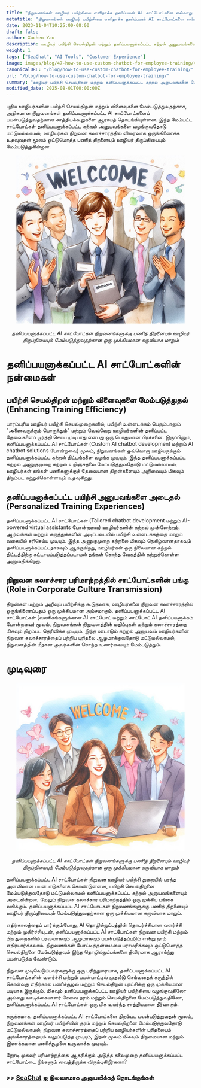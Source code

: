 ```yaml
---
title: "நிறுவனங்கள் ஊழியர் பயிற்சியை எளிதாக்க தனிப்பயன் AI சாட்போட்களை எவ்வாறு பயன்படுத்தலாம்"
metatitle: "நிறுவனங்கள் ஊழியர் பயிற்சியை எளிதாக்க தனிப்பயன் AI சாட்போட்களை எவ்வாறு பயன்படுத்தலாம் | SeaChat அடுத்த தலைமுறைத் தொடர்"
date: 2023-11-04T10:25:00-08:00
draft: false
author: Xuchen Yao
description: ஊழியர் பயிற்சி செயல்திறன் மற்றும் தனிப்பயனாக்கப்பட்ட கற்றல் அனுபவங்களை மேம்படுத்துவதில் தனிப்பயனாக்கப்பட்ட AI சாட்போட்களின் புரட்சிகரமான பங்கை ஆராயுங்கள், மேலும் நிறுவன கலாச்சார பரிமாற்றம் மற்றும் வணிக செயல்திறன் மேம்பாட்டில் அவற்றின் முக்கிய பங்கை பகுப்பாய்வு செய்யுங்கள்.
weight: 1
tags: ["SeaChat", "AI Tools", "Customer Experience"]
image: images/blog/47-how-to-use-custom-chatbot-for-employee-training/47-how-to-use-custom-chatbot-for-employee-training.png
canonicalURL: "/blog/how-to-use-custom-chatbot-for-employee-training/"
url: "/blog/how-to-use-custom-chatbot-for-employee-training/"
summary: "ஊழியர் பயிற்சி செயல்திறன் மற்றும் தனிப்பயனாக்கப்பட்ட கற்றல் அனுபவங்களை மேம்படுத்துவதில் தனிப்பயனாக்கப்பட்ட AI சாட்போட்களின் புரட்சிகரமான பங்கை ஆராயுங்கள், மேலும் நிறுவன கலாச்சார பரிமாற்றம் மற்றும் வணிக செயல்திறன் மேம்பாட்டில் அவற்றின் முக்கிய பங்கை பகுப்பாய்வு செய்யுங்கள்."
modified_date: 2025-08-01T00:00:00Z
---
```


புதிய ஊழியர்களின் பயிற்சி செயல்திறன் மற்றும் விளைவுகளை மேம்படுத்துவதற்காக, அதிகமான நிறுவனங்கள் தனிப்பயனாக்கப்பட்ட AI சாட்போட்களைப் பயன்படுத்துவதற்கான சாத்தியக்கூறுகளை ஆராயத் தொடங்கியுள்ளன. இந்த மேம்பட்ட சாட்போட்கள் தனிப்பயனாக்கப்பட்ட கற்றல் அனுபவங்களை வழங்குவதோடு மட்டுமல்லாமல், ஊழியர்கள் நிறுவன கலாச்சாரத்தில் விரைவாக ஒருங்கிணைக்க உதவுவதன் மூலம் ஒட்டுமொத்த பணித் திறனையும் ஊழியர் திருப்தியையும் மேம்படுத்துகின்றன.

<center>
<img height="450px" src="/images/blog/47-how-to-use-custom-chatbot-for-employee-training/1-custom-chatbot-makes-onboarding-easy.jpeg" alt="தனிப்பயனாக்கப்பட்ட AI சாட்போட்கள் நிறுவனங்களுக்கு பணித் திறனையும் ஊழியர் திருப்தியையும் மேம்படுத்துவதற்கான ஒரு முக்கியமான கருவியாக மாறும்"/>

*தனிப்பயனாக்கப்பட்ட AI சாட்போட்கள் நிறுவனங்களுக்கு பணித் திறனையும் ஊழியர் திருப்தியையும் மேம்படுத்துவதற்கான ஒரு முக்கியமான கருவியாக மாறும்*
</center>


# தனிப்பயனாக்கப்பட்ட AI சாட்போட்களின் நன்மைகள்

## பயிற்சி செயல்திறன் மற்றும் விளைவுகளை மேம்படுத்துதல் (Enhancing Training Efficiency)
பாரம்பரிய ஊழியர் பயிற்சி செயல்முறைகளில், பயிற்சி உள்ளடக்கம் பெரும்பாலும் "அனைவருக்கும் பொருந்தும்" மற்றும் வெவ்வேறு ஊழியர்களின் தனிப்பட்ட தேவைகளைப் பூர்த்தி செய்ய முடியாது என்பது ஒரு பொதுவான பிரச்சனை. இருப்பினும், தனிப்பயனாக்கப்பட்ட AI சாட்போட்கள் (Custom AI chatbot development மற்றும் AI chatbot solutions போன்றவை) மூலம், நிறுவனங்கள் ஒவ்வொரு ஊழியருக்கும் தனிப்பயனாக்கப்பட்ட கற்றல் திட்டங்களை வழங்க முடியும். இந்த தனிப்பயனாக்கப்பட்ட கற்றல் அணுகுமுறை கற்றல் உறிஞ்சுதலை மேம்படுத்துவதோடு மட்டுமல்லாமல், ஊழியர்கள் தங்கள் பணிகளுக்குத் தேவையான திறன்களையும் அறிவையும் மிகவும் திறம்பட கற்றுக்கொள்ளவும் உதவுகிறது.

## தனிப்பயனாக்கப்பட்ட பயிற்சி அனுபவங்களை அடைதல் (Personalized Training Experiences)
தனிப்பயனாக்கப்பட்ட AI சாட்போட்கள் (Tailored chatbot development மற்றும் AI-powered virtual assistants போன்றவை) ஊழியர்களின் கற்றல் முன்னேற்றம், ஆர்வங்கள் மற்றும் கருத்துக்களின் அடிப்படையில் பயிற்சி உள்ளடக்கத்தை மாறும் வகையில் சரிசெய்ய முடியும். இந்த அணுகுமுறை கற்றலை மிகவும் நெகிழ்வானதாகவும் தனிப்பயனாக்கப்பட்டதாகவும் ஆக்குகிறது, ஊழியர்கள் ஒரு நிலையான கற்றல் திட்டத்திற்கு கட்டாயப்படுத்தப்படாமல் தங்கள் சொந்த வேகத்தில் கற்றுக்கொள்ள அனுமதிக்கிறது.

## நிறுவன கலாச்சார பரிமாற்றத்தில் சாட்போட்களின் பங்கு (Role in Corporate Culture Transmission)
திறன்கள் மற்றும் அறிவுப் பயிற்சிக்கு கூடுதலாக, ஊழியர்களை நிறுவன கலாச்சாரத்தில் ஒருங்கிணைப்பதும் ஒரு முக்கியமான அம்சமாகும். தனிப்பயனாக்கப்பட்ட AI சாட்போட்கள் (வணிகங்களுக்கான AI சாட்போட் மற்றும் சாட்போட் AI தனிப்பயனாக்கம் போன்றவை) மூலம், நிறுவனங்கள் நிறுவனத்தின் மதிப்புகள் மற்றும் கலாச்சாரத்தை மிகவும் திறம்பட தெரிவிக்க முடியும். இந்த ஊடாடும் கற்றல் அனுபவம் ஊழியர்களின் நிறுவன கலாச்சாரத்தைப் பற்றிய புரிதலை ஆழமாக்குவதோடு மட்டுமல்லாமல், நிறுவனத்தின் மீதான அவர்களின் சொந்த உணர்வையும் மேம்படுத்தும்.


# முடிவுரை

<center>
<img height="450px" src="/images/blog/47-how-to-use-custom-chatbot-for-employee-training/2-focus-on-employee-happiness-by-smooth-training.jpeg" alt="தனிப்பயனாக்கப்பட்ட AI சாட்போட்கள் நிறுவனங்களுக்கு பணித் திறனையும் ஊழியர் திருப்தியையும் மேம்படுத்துவதற்கான ஒரு முக்கியமான கருவியாக மாறும்"/>

*தனிப்பயனாக்கப்பட்ட AI சாட்போட்கள் நிறுவனங்களுக்கு பணித் திறனையும் ஊழியர் திருப்தியையும் மேம்படுத்துவதற்கான ஒரு முக்கியமான கருவியாக மாறும்*
</center>

தனிப்பயனாக்கப்பட்ட AI சாட்போட்கள் நிறுவன ஊழியர் பயிற்சி துறையில் பரந்த அளவிலான பயன்பாடுகளைக் கொண்டுள்ளன, பயிற்சி செயல்திறனை மேம்படுத்துவதோடு மட்டுமல்லாமல் தனிப்பயனாக்கப்பட்ட கற்றல் அனுபவங்களையும் அடைகின்றன, மேலும் நிறுவன கலாச்சார பரிமாற்றத்தில் ஒரு முக்கிய பங்கை வகிக்கும். தனிப்பயனாக்கப்பட்ட AI சாட்போட்கள் நிறுவனங்களுக்கு பணித் திறனையும் ஊழியர் திருப்தியையும் மேம்படுத்துவதற்கான ஒரு முக்கியமான கருவியாக மாறும்.

எதிர்காலத்தைப் பார்க்கும்போது, AI தொழில்நுட்பத்தின் தொடர்ச்சியான வளர்ச்சி மற்றும் முதிர்ச்சியுடன், தனிப்பயனாக்கப்பட்ட AI சாட்போட்கள் நிறுவன பயிற்சி மற்றும் பிற துறைகளில் பரவலாகவும் ஆழமாகவும் பயன்படுத்தப்படும் என்று நாம் எதிர்பார்க்கலாம். நிறுவனங்கள் போட்டித்தன்மையை பராமரிக்கவும் ஒட்டுமொத்த செயல்திறனை மேம்படுத்தவும் இந்த தொழில்நுட்பங்களை தீவிரமாக ஆராய்ந்து பயன்படுத்த வேண்டும்.

நிறுவன முடிவெடுப்பவர்களுக்கு ஒரு பரிந்துரையாக, தனிப்பயனாக்கப்பட்ட AI சாட்போட்களின் வளர்ச்சி மற்றும் பயன்பாட்டில் முதலீடு செய்வதைக் கருத்தில் கொள்வது எதிர்கால பணிச்சூழல் மற்றும் செயல்திறன் புரட்சிக்கு ஒரு முக்கியமான படியாக இருக்கும். மிகவும் தனிப்பயனாக்கப்பட்ட ஊழியர் பயிற்சியை வழங்குவதிலோ அல்லது வாடிக்கையாளர் சேவை தரம் மற்றும் செயல்திறனை மேம்படுத்துவதிலோ, தனிப்பயனாக்கப்பட்ட AI சாட்போட்கள் ஒரு மிக உயர்ந்த சாத்தியமான தீர்வாகும்.

சுருக்கமாக, தனிப்பயனாக்கப்பட்ட AI சாட்போட்களை திறம்பட பயன்படுத்துவதன் மூலம், நிறுவனங்கள் ஊழியர் பயிற்சியின் தரம் மற்றும் செயல்திறனை மேம்படுத்துவதோடு மட்டுமல்லாமல், நிறுவன கலாச்சாரத்தைப் பற்றிய ஊழியர்களின் புரிதலையும் அங்கீகாரத்தையும் வலுப்படுத்த முடியும், இதன் மூலம் மிகவும் திறமையான மற்றும் இணக்கமான பணிச்சூழலை உருவாக்க முடியும்.

நேரடி முகவர் பரிமாற்றத்தை ஆதரிக்கும் அடுத்த தலைமுறை தனிப்பயனாக்கப்பட்ட சாட்போட்டை நீங்களும் வைத்திருக்க விரும்புகிறீர்களா?

### >> [SeaChat](https://chat.seasalt.ai/?utm_source=blog) ஐ இலவசமாக அனுபவிக்கத் தொடங்குங்கள்